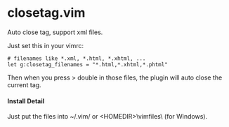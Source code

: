closetag.vim
============

Auto close tag, support xml files.

Just set this in your vimrc:

    # filenames like *.xml, *.html, *.xhtml, ...
    let g:closetag_filenames = "*.html,*.xhtml,*.phtml"

Then when you press &gt; double in those files, the plugin will auto close the current tag.

#### Install Detail

Just put the files into ~/.vim/ or &lt;HOMEDIR&gt;\vimfiles\ (for Windows).
